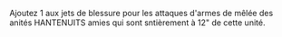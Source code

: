 Ajoutez 1 aux jets de blessure pour
les attaques d'armes de mêlée des
anités HANTENUITS amies qui sont
sntièrement à 12" de cette unité.
